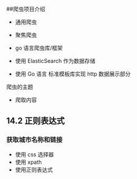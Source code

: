 ##爬虫项目介绍

- 通用爬虫
- 聚焦爬虫

- go 语言爬虫库/框架

- 使用 ElasticSearch 作为数据存储
- 使用 Go 语言 标准模板库实现 http 数据展示部分

爬虫的主题

- 爬取内容

## 14.2 正则表达式

### 获取城市名称和链接

- 使用 css 选择器
- 使用 xpath
- 使用正则表达式
